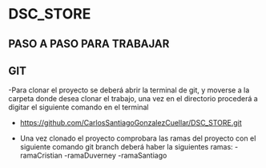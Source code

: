 # DSC_STORE
## PASO A PASO PARA TRABAJAR 

## GIT
-Para clonar el proyecto se deberá abrir la terminal de git, y moverse a la carpeta donde desea clonar el trabajo, una vez en el directorio procederá a digitar el siguiente comando en el terminal
  - https://github.com/CarlosSantiagoGonzalezCuellar/DSC_STORE.git

- Una vez clonado el proyecto comprobara las ramas del proyecto con el siguiente comando 
git branch 
deberá haber la siguientes ramas:
  -ramaCristian
  -ramaDuverney
  -ramaSantiago


